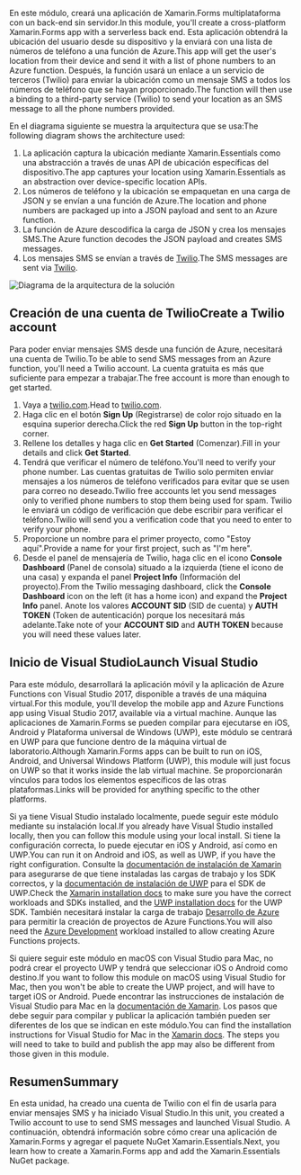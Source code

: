 <span data-ttu-id="945b2-101">En este módulo, creará una aplicación de Xamarin.Forms multiplataforma con un back-end sin servidor.</span><span class="sxs-lookup"><span data-stu-id="945b2-101">In this module, you'll create a cross-platform Xamarin.Forms app with a serverless back end.</span></span> <span data-ttu-id="945b2-102">Esta aplicación obtendrá la ubicación del usuario desde su dispositivo y la enviará con una lista de números de teléfono a una función de Azure.</span><span class="sxs-lookup"><span data-stu-id="945b2-102">This app will get the user's location from their device and send it with a list of phone numbers to an Azure function.</span></span> <span data-ttu-id="945b2-103">Después, la función usará un enlace a un servicio de terceros (Twilio) para enviar la ubicación como un mensaje SMS a todos los números de teléfono que se hayan proporcionado.</span><span class="sxs-lookup"><span data-stu-id="945b2-103">The function will then use a binding to a third-party service (Twilio) to send your location as an SMS message to all the phone numbers provided.</span></span>

<span data-ttu-id="945b2-104">En el diagrama siguiente se muestra la arquitectura que se usa:</span><span class="sxs-lookup"><span data-stu-id="945b2-104">The following diagram shows the architecture used:</span></span>

1. <span data-ttu-id="945b2-105">La aplicación captura la ubicación mediante Xamarin.Essentials como una abstracción a través de unas API de ubicación específicas del dispositivo.</span><span class="sxs-lookup"><span data-stu-id="945b2-105">The app captures your location using Xamarin.Essentials as an abstraction over device-specific location APIs.</span></span>
2. <span data-ttu-id="945b2-106">Los números de teléfono y la ubicación se empaquetan en una carga de JSON y se envían a una función de Azure.</span><span class="sxs-lookup"><span data-stu-id="945b2-106">The location and phone numbers are packaged up into a JSON payload and sent to an Azure function.</span></span>
3. <span data-ttu-id="945b2-107">La función de Azure descodifica la carga de JSON y crea los mensajes SMS.</span><span class="sxs-lookup"><span data-stu-id="945b2-107">The Azure function decodes the JSON payload and creates SMS messages.</span></span>
4. <span data-ttu-id="945b2-108">Los mensajes SMS se envían a través de [Twilio](http://twilio.com).</span><span class="sxs-lookup"><span data-stu-id="945b2-108">The SMS messages are sent via [Twilio](http://twilio.com).</span></span>

![Diagrama de la arquitectura de la solución](../media/1-architecture.png)

## <a name="create-a-twilio-account"></a><span data-ttu-id="945b2-110">Creación de una cuenta de Twilio</span><span class="sxs-lookup"><span data-stu-id="945b2-110">Create a Twilio account</span></span>

<span data-ttu-id="945b2-111">Para poder enviar mensajes SMS desde una función de Azure, necesitará una cuenta de Twilio.</span><span class="sxs-lookup"><span data-stu-id="945b2-111">To be able to send SMS messages from an Azure function, you'll need a Twilio account.</span></span> <span data-ttu-id="945b2-112">La cuenta gratuita es más que suficiente para empezar a trabajar.</span><span class="sxs-lookup"><span data-stu-id="945b2-112">The free account is more than enough to get started.</span></span>

1. <span data-ttu-id="945b2-113">Vaya a [twilio.com](https://twilio.com).</span><span class="sxs-lookup"><span data-stu-id="945b2-113">Head to [twilio.com](https://twilio.com).</span></span>
2. <span data-ttu-id="945b2-114">Haga clic en el botón **Sign Up** (Registrarse) de color rojo situado en la esquina superior derecha.</span><span class="sxs-lookup"><span data-stu-id="945b2-114">Click the red **Sign Up** button in the top-right corner.</span></span>
3. <span data-ttu-id="945b2-115">Rellene los detalles y haga clic en **Get Started** (Comenzar).</span><span class="sxs-lookup"><span data-stu-id="945b2-115">Fill in your details and click **Get Started**.</span></span>
4. <span data-ttu-id="945b2-116">Tendrá que verificar el número de teléfono.</span><span class="sxs-lookup"><span data-stu-id="945b2-116">You'll need to verify your phone number.</span></span> <span data-ttu-id="945b2-117">Las cuentas gratuitas de Twilio solo permiten enviar mensajes a los números de teléfono verificados para evitar que se usen para correo no deseado.</span><span class="sxs-lookup"><span data-stu-id="945b2-117">Twilio free accounts let you send messages only to verified phone numbers to stop them being used for spam.</span></span> <span data-ttu-id="945b2-118">Twilio le enviará un código de verificación que debe escribir para verificar el teléfono.</span><span class="sxs-lookup"><span data-stu-id="945b2-118">Twilio will send you a verification code that you need to enter to verify your phone.</span></span>
5. <span data-ttu-id="945b2-119">Proporcione un nombre para el primer proyecto, como "Estoy aquí".</span><span class="sxs-lookup"><span data-stu-id="945b2-119">Provide a name for your first project, such as "I'm here".</span></span>
6. <span data-ttu-id="945b2-120">Desde el panel de mensajería de Twilio, haga clic en el icono **Console Dashboard** (Panel de consola) situado a la izquierda (tiene el icono de una casa) y expanda el panel **Project Info** (Información del proyecto).</span><span class="sxs-lookup"><span data-stu-id="945b2-120">From the Twilio messaging dashboard, click the **Console Dashboard** icon on the left (it has a home icon) and expand the **Project Info** panel.</span></span> <span data-ttu-id="945b2-121">Anote los valores **ACCOUNT SID** (SID de cuenta) y **AUTH TOKEN** (Token de autenticación) porque los necesitará más adelante.</span><span class="sxs-lookup"><span data-stu-id="945b2-121">Take note of your **ACCOUNT SID** and **AUTH TOKEN** because you will need these values later.</span></span>

## <a name="launch-visual-studio"></a><span data-ttu-id="945b2-122">Inicio de Visual Studio</span><span class="sxs-lookup"><span data-stu-id="945b2-122">Launch Visual Studio</span></span>

<span data-ttu-id="945b2-123">Para este módulo, desarrollará la aplicación móvil y la aplicación de Azure Functions con Visual Studio 2017, disponible a través de una máquina virtual.</span><span class="sxs-lookup"><span data-stu-id="945b2-123">For this module, you'll develop the mobile app and Azure Functions app using Visual Studio 2017, available via a virtual machine.</span></span> <span data-ttu-id="945b2-124">Aunque las aplicaciones de Xamarin.Forms se pueden compilar para ejecutarse en iOS, Android y Plataforma universal de Windows (UWP), este módulo se centrará en UWP para que funcione dentro de la máquina virtual de laboratorio.</span><span class="sxs-lookup"><span data-stu-id="945b2-124">Although Xamarin.Forms apps can be built to run on iOS, Android, and Universal Windows Platform (UWP), this module will just focus on UWP so that it works inside the lab virtual machine.</span></span> <span data-ttu-id="945b2-125">Se proporcionarán vínculos para todos los elementos específicos de las otras plataformas.</span><span class="sxs-lookup"><span data-stu-id="945b2-125">Links will be provided for anything specific to the other platforms.</span></span>

<!-- TODO - add HoL link button here -->

<span data-ttu-id="945b2-126">Si ya tiene Visual Studio instalado localmente, puede seguir este módulo mediante su instalación local.</span><span class="sxs-lookup"><span data-stu-id="945b2-126">If you already have Visual Studio installed locally, then you can follow this module using your local install.</span></span> <span data-ttu-id="945b2-127">Si tiene la configuración correcta, lo puede ejecutar en iOS y Android, así como en UWP.</span><span class="sxs-lookup"><span data-stu-id="945b2-127">You can run it on Android and iOS, as well as UWP, if you have the right configuration.</span></span> <span data-ttu-id="945b2-128">Consulte la [documentación de instalación de Xamarin](https://docs.microsoft.com/xamarin/cross-platform/get-started/installation/windows) para asegurarse de que tiene instaladas las cargas de trabajo y los SDK correctos, y la [documentación de instalación de UWP](https://docs.microsoft.com/visualstudio/cross-platform/develop-apps-for-the-universal-windows-platform-uwp#requirements) para el SDK de UWP.</span><span class="sxs-lookup"><span data-stu-id="945b2-128">Check the [Xamarin installation docs](https://docs.microsoft.com/xamarin/cross-platform/get-started/installation/windows) to make sure you have the correct workloads and SDKs installed, and the [UWP installation docs](https://docs.microsoft.com/visualstudio/cross-platform/develop-apps-for-the-universal-windows-platform-uwp#requirements) for the UWP SDK.</span></span> <span data-ttu-id="945b2-129">También necesitará instalar la carga de trabajo [Desarrollo de Azure](https://docs.microsoft.com/azure/azure-functions/functions-develop-vs#prerequisites) para permitir la creación de proyectos de Azure Functions.</span><span class="sxs-lookup"><span data-stu-id="945b2-129">You will also need the [Azure Development](https://docs.microsoft.com/azure/azure-functions/functions-develop-vs#prerequisites) workload installed to allow creating Azure Functions projects.</span></span>

<span data-ttu-id="945b2-130">Si quiere seguir este módulo en macOS con Visual Studio para Mac, no podrá crear el proyecto UWP y tendrá que seleccionar iOS o Android como destino.</span><span class="sxs-lookup"><span data-stu-id="945b2-130">If you want to follow this module on macOS using Visual Studio for Mac, then you won't be able to create the UWP project, and will have to target iOS or Android.</span></span> <span data-ttu-id="945b2-131">Puede encontrar las instrucciones de instalación de Visual Studio para Mac en la [documentación de Xamarin](https://docs.microsoft.com/visualstudio/cross-platform/setup-and-install#mac-setup-apple-id-xcode-and-xamarin). Los pasos que debe seguir para compilar y publicar la aplicación también pueden ser diferentes de los que se indican en este módulo.</span><span class="sxs-lookup"><span data-stu-id="945b2-131">You can find the installation instructions for Visual Studio for Mac in the [Xamarin docs](https://docs.microsoft.com/visualstudio/cross-platform/setup-and-install#mac-setup-apple-id-xcode-and-xamarin). The steps you will need to take to build and publish the app may also be different from those given in this module.</span></span>

## <a name="summary"></a><span data-ttu-id="945b2-132">Resumen</span><span class="sxs-lookup"><span data-stu-id="945b2-132">Summary</span></span>

<span data-ttu-id="945b2-133">En esta unidad, ha creado una cuenta de Twilio con el fin de usarla para enviar mensajes SMS y ha iniciado Visual Studio.</span><span class="sxs-lookup"><span data-stu-id="945b2-133">In this unit, you created a Twilio account to use to send SMS messages and launched Visual Studio.</span></span> <span data-ttu-id="945b2-134">A continuación, obtendrá información sobre cómo crear una aplicación de Xamarin.Forms y agregar el paquete NuGet Xamarin.Essentials.</span><span class="sxs-lookup"><span data-stu-id="945b2-134">Next, you learn how to create a Xamarin.Forms app and add the Xamarin.Essentials NuGet package.</span></span>